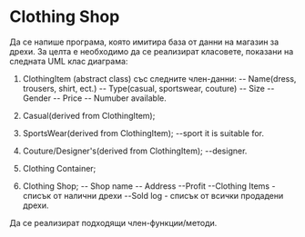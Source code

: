 # Clothing Shop

Да се напише програма, която имитира база от данни на магазин за дрехи. За целта е необходимо да се реализират класовете, показани на следната UML клас диаграма:


1. ClothingItem (abstract class) със следните член-данни:
-- Name(dress, trousers, shirt, ect.)
-- Type(casual, sportswear, couture)
-- Size
-- Gender
-- Price
-- Numuber available.

2. Casual(derived from ClothingItem);
3. SportsWear(derived from ClothingItem);
--sport it is suitable for.
4. Couture/Designer's(derived from ClothingItem);
--designer.
5. Clothing Container;
6. Clothing Shop;
-- Shop name
-- Address
--Profit
--Clothing Items - списък от налични дрехи
--Sold log - списък от всички продадени дрехи.
  
	
Да се реализират подходящи член-функции/методи.
